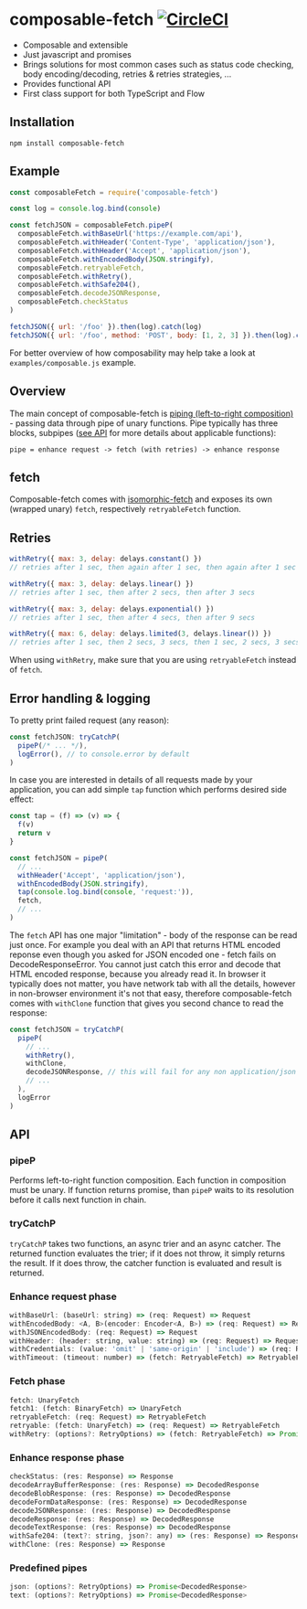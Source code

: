 # composable-fetch [![CircleCI](https://circleci.com/gh/honzabrecka/composable-fetch/tree/master.svg?style=svg&circle-token=eefe6811545741764260a25f382c13da0d6e31a7)](https://circleci.com/gh/honzabrecka/composable-fetch/tree/master)

 - Composable and extensible
 - Just javascript and promises
 - Brings solutions for most common cases such as status code checking, body encoding/decoding, retries & retries strategies, ...
 - Provides functional API
 - First class support for both TypeScript and Flow

## Installation

```
npm install composable-fetch
```

## Example

```js
const composableFetch = require('composable-fetch')

const log = console.log.bind(console)

const fetchJSON = composableFetch.pipeP(
  composableFetch.withBaseUrl('https://example.com/api'),
  composableFetch.withHeader('Content-Type', 'application/json'),
  composableFetch.withHeader('Accept', 'application/json'),
  composableFetch.withEncodedBody(JSON.stringify),
  composableFetch.retryableFetch,
  composableFetch.withRetry(),
  composableFetch.withSafe204(),
  composableFetch.decodeJSONResponse,
  composableFetch.checkStatus
)

fetchJSON({ url: '/foo' }).then(log).catch(log)
fetchJSON({ url: '/foo', method: 'POST', body: [1, 2, 3] }).then(log).catch(log)
```

For better overview of how composability may help take a look at `examples/composable.js` example.

## Overview

The main concept of composable-fetch is [piping (left-to-right composition)](#pipep) - passing data through pipe of unary functions. Pipe typically has three blocks, subpipes ([see API](#api) for more details about applicable functions):

```
pipe = enhance request -> fetch (with retries) -> enhance response
```

## fetch

Composable-fetch comes with [isomorphic-fetch](https://www.npmjs.com/package/isomorphic-fetch) and exposes its own (wrapped unary) `fetch`, respectively `retryableFetch` function.

## Retries

```js
withRetry({ max: 3, delay: delays.constant() })
// retries after 1 sec, then again after 1 sec, then again after 1 sec

withRetry({ max: 3, delay: delays.linear() })
// retries after 1 sec, then after 2 secs, then after 3 secs

withRetry({ max: 3, delay: delays.exponential() })
// retries after 1 sec, then after 4 secs, then after 9 secs

withRetry({ max: 6, delay: delays.limited(3, delays.linear()) })
// retries after 1 sec, then 2 secs, 3 secs, then 1 sec, 2 secs, 3 secs
```

When using `withRetry`, make sure that you are using `retryableFetch` instead of `fetch`.

## Error handling & logging

To pretty print failed request (any reason):

```js
const fetchJSON: tryCatchP(
  pipeP(/* ... */),
  logError(), // to console.error by default
)
```

In case you are interested in details of all requests made by your application, you can add simple `tap` function which performs desired side effect:

```js
const tap = (f) => (v) => {
  f(v)
  return v
}

const fetchJSON = pipeP(
  // ...
  withHeader('Accept', 'application/json'),
  withEncodedBody(JSON.stringify),
  tap(console.log.bind(console, 'request:')),
  fetch,
  // ...
)
```

The `fetch` API has one major "limitation" - body of the response can be read just once. For example you deal with an API that returns HTML encoded reponse even though you asked for JSON encoded one - fetch fails on DecodeResponseError. You cannot just catch this error and decode that HTML encoded response, because you already read it. In browser it typically does not matter, you have network tab with all the details, however in non-browser environment it's not that easy, therefore composable-fetch comes with `withClone` function that gives you second chance to read the response:

```js
const fetchJSON = tryCatchP(
  pipeP(
    // ...
    withRetry(),
    withClone,
    decodeJSONResponse, // this will fail for any non application/json response
    // ...
  ),
  logError
)
```

## API

### pipeP

Performs left-to-right function composition. Each function in composition must be unary. If function returns promise, than `pipeP` waits to its resolution before it calls next function in chain.

### tryCatchP

`tryCatchP` takes two functions, an async trier and an async catcher. The returned function evaluates the trier; if it does not throw, it simply returns the result. If it does throw, the catcher function is evaluated and result is returned.

### Enhance request phase

```js
withBaseUrl: (baseUrl: string) => (req: Request) => Request
withEncodedBody: <A, B>(encoder: Encoder<A, B>) => (req: Request) => Request
withJSONEncodedBody: (req: Request) => Request
withHeader: (header: string, value: string) => (req: Request) => Request
withCredentials: (value: 'omit' | 'same-origin' | 'include') => (req: Request) => Request
withTimeout: (timeout: number) => (fetch: RetryableFetch) => RetryableFetch
```

### Fetch phase

```js
fetch: UnaryFetch
fetch1: (fetch: BinaryFetch) => UnaryFetch
retryableFetch: (req: Request) => RetryableFetch
retryable: (fetch: UnaryFetch) => (req: Request) => RetryableFetch
withRetry: (options?: RetryOptions) => (fetch: RetryableFetch) => Promise<Response>
```

### Enhance response phase

```js
checkStatus: (res: Response) => Response
decodeArrayBufferResponse: (res: Response) => DecodedResponse
decodeBlobResponse: (res: Response) => DecodedResponse
decodeFormDataResponse: (res: Response) => DecodedResponse
decodeJSONResponse: (res: Response) => DecodedResponse
decodeResponse: (res: Response) => DecodedResponse
decodeTextResponse: (res: Response) => DecodedResponse
withSafe204: (text?: string, json?: any) => (res: Response) => Response
withClone: (res: Response) => Response
```

### Predefined pipes

```js
json: (options?: RetryOptions) => Promise<DecodedResponse>
text: (options?: RetryOptions) => Promise<DecodedResponse>
```
